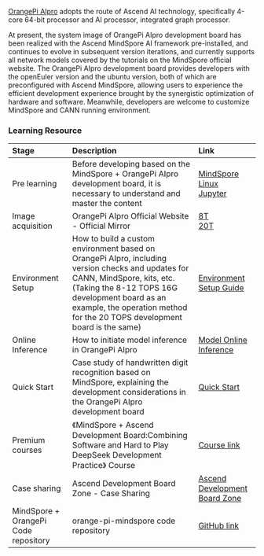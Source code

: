 [OrangePi AIpro](http://www.orangepi.org/) adopts the route of Ascend AI technology, specifically 4-core 64-bit processor and AI processor, integrated graph processor.

At present, the system image of OrangePi AIpro development board has been realized with the Ascend MindSpore AI framework pre-installed, and continues to evolve in subsequent version iterations, and currently supports all network models covered by the tutorials on the MindSpore official website. The OrangePi AIpro development board provides developers with the openEuler version and the ubuntu version, both of which are preconfigured with Ascend MindSpore, allowing users to experience the efficient development experience brought by the synergistic optimization of hardware and software. Meanwhile, developers are welcome to customize MindSpore and CANN running environment.

### Learning Resource

| Stage | Description | Link |
| :----- |:----- |:----- |
| Pre learning | Before developing based on the MindSpore + OrangePi AIpro development board, it is necessary to understand and master the content | [MindSpore](https://www.mindspore.cn/)</br>[Linux](https://www.runoob.com/linux/linux-tutorial.html)</br>[Jupyter](https://jupyter.org/documentation) |
| Image acquisition | OrangePi AIpro Official Website - Official Mirror | [8T](http://www.orangepi.cn/html/hardWare/computerAndMicrocontrollers/service-and-support/Orange-Pi-AIpro.html)</br>[20T](http://www.orangepi.cn/html/hardWare/computerAndMicrocontrollers/details/Orange-Pi-AIpro(20T).html) |
| Environment Setup | How to build a custom environment based on OrangePi AIpro, including version checks and updates for CANN, MindSpore, kits, etc. (Taking the 8-12 TOPS 16G development board as an example, the operation method for the 20 TOPS development board is the same) | [Environment Setup Guide](https://www.mindspore.cn/tutorials/zh-CN/master/orange_pi/environment_setup.html) |
| Online Inference | How to initiate model inference in OrangePi AIpro | [Model Online Inference](https://www.mindspore.cn/tutorials/zh-CN/master/orange_pi/model_infer.html) |
| Quick Start | Case study of handwritten digit recognition based on MindSpore, explaining the development considerations in the OrangePi AIpro development board | [Quick Start](https://www.mindspore.cn/tutorials/zh-CN/master/orange_pi/dev_start.html) |
| Premium courses | 《MindSpore + Ascend Development Board:Combining Software and Hard to Play DeepSeek Development Practice》 Course | [Course link](https://www.hiascend.com/developer/courses/detail/1925362775376744449) |
| Case sharing | Ascend Development Board Zone - Case Sharing| [Ascend Development Board Zone](https://www.hiascend.com/developer/devboard) |
| MindSpore + OrangePi Code repository | orange-pi-mindspore code repository | [GitHub link](https://github.com/mindspore-courses/orange-pi-mindspore) |
